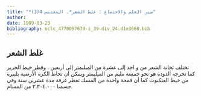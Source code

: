 ```yaml
---
title: "*سير العلم والاجتماع : غلط الشعر*. المقتبس 4(3)"
author: 
date: 1909-03-23
bibliography: oclc_4770057679-i_39-div_24.d1e3660.bib
---
```




##  غلط الشعر 


 تختلف ثخانة الشعر من و  احد  إلى  عشرة  من الميليمتر إلى  أربعين  . وقطر خيط الحرير كما تخرجه الدودة هو نحو  خمسة  مليم من الميليمتر ويمكن أن تحاط الكرة الأرضية بليبرة من خيط العنكبوت كما أن قمحة واحدة من المسك تعطر غرفة مدة  عشرين  سنة وفي جسمنا  ٢.٣٠٤.٠٠٠  من المسام. 
